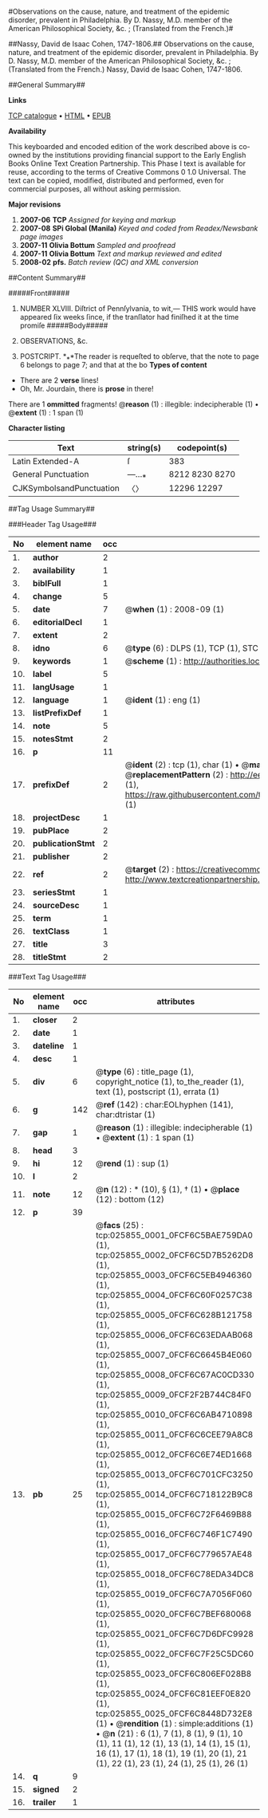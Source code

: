 #Observations on the cause, nature, and treatment of the epidemic disorder, prevalent in Philadelphia. By D. Nassy, M.D. member of the American Philosophical Society, &c. ; (Translated from the French.)#

##Nassy, David de Isaac Cohen, 1747-1806.##
Observations on the cause, nature, and treatment of the epidemic disorder, prevalent in Philadelphia. By D. Nassy, M.D. member of the American Philosophical Society, &c. ; (Translated from the French.)
Nassy, David de Isaac Cohen, 1747-1806.

##General Summary##

**Links**

[TCP catalogue](http://www.ota.ox.ac.uk/tcp/)  • 
[HTML](http://tei.it.ox.ac.uk/tcp/Texts-HTML/free/N19/N19788.html)  • 
[EPUB](http://tei.it.ox.ac.uk/tcp/Texts-EPUB/free/N19/N19788.epub)

**Availability**

This keyboarded and encoded edition of the
	       work described above is co-owned by the institutions
	       providing financial support to the Early English Books
	       Online Text Creation Partnership. This Phase I text is
	       available for reuse, according to the terms of Creative
	       Commons 0 1.0 Universal. The text can be copied,
	       modified, distributed and performed, even for
	       commercial purposes, all without asking permission.

**Major revisions**

1. __2007-06__ __TCP__ *Assigned for keying and markup*
1. __2007-08__ __SPi Global (Manila)__ *Keyed and coded from Readex/Newsbank page images*
1. __2007-11__ __Olivia Bottum__ *Sampled and proofread*
1. __2007-11__ __Olivia Bottum__ *Text and markup reviewed and edited*
1. __2008-02__ __pfs.__ *Batch review (QC) and XML conversion*

##Content Summary##

#####Front#####

1. NUMBER XLVIII. Diſtrict of Pennſylvania, to wit,—
THIS work would have appeared ſix weeks ſince, if the tranſlator had finiſhed it at the time promiſe
#####Body#####

1. OBSERVATIONS, &c.

1. POSTCRIPT.
*⁎*The reader is requeſted to obſerve, that the note to page 6 belongs to page 7; and that at the bo
**Types of content**

  * There are 2 **verse** lines!
  * Oh, Mr. Jourdain, there is **prose** in there!

There are 1 **ommitted** fragments! 
 @__reason__ (1) : illegible: indecipherable (1)  •  @__extent__ (1) : 1 span (1)

**Character listing**


|Text|string(s)|codepoint(s)|
|---|---|---|
|Latin Extended-A|ſ|383|
|General Punctuation|—…⁎|8212 8230 8270|
|CJKSymbolsandPunctuation|〈〉|12296 12297|

##Tag Usage Summary##

###Header Tag Usage###

|No|element name|occ|attributes|
|---|---|---|---|
|1.|__author__|2||
|2.|__availability__|1||
|3.|__biblFull__|1||
|4.|__change__|5||
|5.|__date__|7| @__when__ (1) : 2008-09 (1)|
|6.|__editorialDecl__|1||
|7.|__extent__|2||
|8.|__idno__|6| @__type__ (6) : DLPS (1), TCP (1), STC (1), NOTIS (1), IMAGE-SET (1), EVANS-CITATION (1)|
|9.|__keywords__|1| @__scheme__ (1) : http://authorities.loc.gov/ (1)|
|10.|__label__|5||
|11.|__langUsage__|1||
|12.|__language__|1| @__ident__ (1) : eng (1)|
|13.|__listPrefixDef__|1||
|14.|__note__|5||
|15.|__notesStmt__|2||
|16.|__p__|11||
|17.|__prefixDef__|2| @__ident__ (2) : tcp (1), char (1)  •  @__matchPattern__ (2) : ([0-9\-]+):([0-9IVX]+) (1), (.+) (1)  •  @__replacementPattern__ (2) : http://eebo.chadwyck.com/downloadtiff?vid=$1&page=$2 (1), https://raw.githubusercontent.com/textcreationpartnership/Texts/master/tcpchars.xml#$1 (1)|
|18.|__projectDesc__|1||
|19.|__pubPlace__|2||
|20.|__publicationStmt__|2||
|21.|__publisher__|2||
|22.|__ref__|2| @__target__ (2) : https://creativecommons.org/publicdomain/zero/1.0/ (1), http://www.textcreationpartnership.org/docs/. (1)|
|23.|__seriesStmt__|1||
|24.|__sourceDesc__|1||
|25.|__term__|1||
|26.|__textClass__|1||
|27.|__title__|3||
|28.|__titleStmt__|2||


###Text Tag Usage###

|No|element name|occ|attributes|
|---|---|---|---|
|1.|__closer__|2||
|2.|__date__|1||
|3.|__dateline__|1||
|4.|__desc__|1||
|5.|__div__|6| @__type__ (6) : title_page (1), copyright_notice (1), to_the_reader (1), text (1), postscript (1), errata (1)|
|6.|__g__|142| @__ref__ (142) : char:EOLhyphen (141), char:dtristar (1)|
|7.|__gap__|1| @__reason__ (1) : illegible: indecipherable (1)  •  @__extent__ (1) : 1 span (1)|
|8.|__head__|3||
|9.|__hi__|12| @__rend__ (1) : sup (1)|
|10.|__l__|2||
|11.|__note__|12| @__n__ (12) : * (10), § (1), † (1)  •  @__place__ (12) : bottom (12)|
|12.|__p__|39||
|13.|__pb__|25| @__facs__ (25) : tcp:025855_0001_0FCF6C5BAE759DA0 (1), tcp:025855_0002_0FCF6C5D7B5262D8 (1), tcp:025855_0003_0FCF6C5EB4946360 (1), tcp:025855_0004_0FCF6C60F0257C38 (1), tcp:025855_0005_0FCF6C628B121758 (1), tcp:025855_0006_0FCF6C63EDAAB068 (1), tcp:025855_0007_0FCF6C6645B4E060 (1), tcp:025855_0008_0FCF6C67AC0CD330 (1), tcp:025855_0009_0FCF2F2B744C84F0 (1), tcp:025855_0010_0FCF6C6AB4710898 (1), tcp:025855_0011_0FCF6C6CEE79A8C8 (1), tcp:025855_0012_0FCF6C6E74ED1668 (1), tcp:025855_0013_0FCF6C701CFC3250 (1), tcp:025855_0014_0FCF6C718122B9C8 (1), tcp:025855_0015_0FCF6C72F6469B88 (1), tcp:025855_0016_0FCF6C746F1C7490 (1), tcp:025855_0017_0FCF6C779657AE48 (1), tcp:025855_0018_0FCF6C78EDA34DC8 (1), tcp:025855_0019_0FCF6C7A7056F060 (1), tcp:025855_0020_0FCF6C7BEF680068 (1), tcp:025855_0021_0FCF6C7D6DFC9928 (1), tcp:025855_0022_0FCF6C7F25C5DC60 (1), tcp:025855_0023_0FCF6C806EF028B8 (1), tcp:025855_0024_0FCF6C81EEF0E820 (1), tcp:025855_0025_0FCF6C8448D732E8 (1)  •  @__rendition__ (1) : simple:additions (1)  •  @__n__ (21) : 6 (1), 7 (1), 8 (1), 9 (1), 10 (1), 11 (1), 12 (1), 13 (1), 14 (1), 15 (1), 16 (1), 17 (1), 18 (1), 19 (1), 20 (1), 21 (1), 22 (1), 23 (1), 24 (1), 25 (1), 26 (1)|
|14.|__q__|9||
|15.|__signed__|2||
|16.|__trailer__|1||
